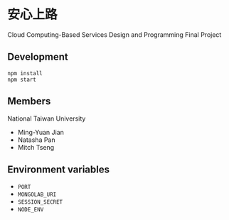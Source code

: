 安心上路
============
Cloud Computing-Based Services Design and Programming Final Project

Development
----

    npm install
    npm start

Members
----
National Taiwan University

 - Ming-Yuan Jian
 - Natasha Pan
 - Mitch Tseng

Environment variables
----

 - `PORT`
 - `MONGOLAB_URI`
 - `SESSION_SECRET`
 - `NODE_ENV`
